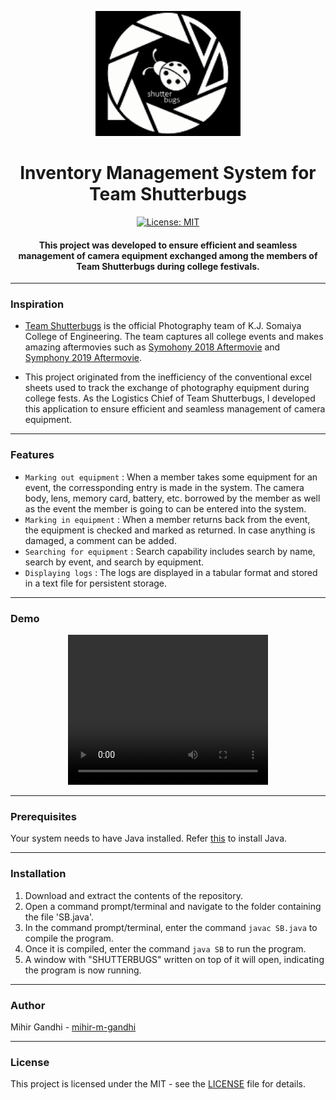 <p align="center">
  <a href="" rel="noopener">
 <img height=200px src="./logo.png" alt="Shutterbugs-logo"></a>
</p>

<h1 align="center">Inventory Management System for Team Shutterbugs</h1>

<div align="center">

[![License: MIT](https://img.shields.io/badge/License-MIT-yellow.svg)](https://opensource.org/licenses/MIT)

<h4> This project was developed to ensure efficient and seamless management of camera equipment exchanged among the members of <strong>Team Shutterbugs</strong> during college festivals. </h4>

</div>

-----------------------------------------
### Inspiration

* [Team Shutterbugs](https://www.facebook.com/KJSCEShutterBugs/) is the official Photography team of K.J. Somaiya College of Engineering. The team captures all college events and makes amazing aftermovies such as [Symohony 2018 Aftermovie](https://youtu.be/aDejbo4q3ew) and [Symphony 2019 Aftermovie](https://youtu.be/6NB35IHme8o).

* This project originated from the inefficiency of the conventional excel sheets used to track the exchange of photography equipment during college fests. As the Logistics Chief of Team Shutterbugs, I developed this application to ensure efficient and seamless management of camera equipment.

------------------------------------------
### Features

- `Marking out equipment` : When a member takes some equipment for an event, the corressponding entry is made in the system. The camera body, lens, memory card, battery, etc. borrowed by the member as well as the event the member is going to can be entered into the system. 
- `Marking in equipment` : When a member returns back from the event, the equipment is checked and marked as returned. In case anything is damaged, a comment can be added.
- `Searching for equipment` : Search capability includes search by name, search by event, and search by equipment.
- `Displaying logs` : The logs are displayed in a tabular format and stored in a text file for persistent storage. 

------------------------------------------
### Demo
<p align="center">
   <video width="320" height="240" controls>
    <source src="./Demo.mp4" type="video/mp4">
  Your browser does not support the video tag.
  </video>
</p>



------------------------------------------
### Prerequisites
Your system needs to have Java installed. Refer [this](https://www.javatpoint.com/javafx-how-to-install-java) to install Java. 

------------------------------------------
### Installation

1. Download and extract the contents of the repository. 
2. Open a command prompt/terminal and navigate to the folder containing the file 'SB.java'.
3. In the command prompt/terminal, enter the command ```javac SB.java``` to compile the program.
4. Once it is compiled, enter the command ```java SB``` to run the program.
5. A window with "SHUTTERBUGS" written on top of it will open, indicating the program is now running.

------------------------------------------
### Author
Mihir Gandhi - [mihir-m-gandhi](https://github.com/mihir-m-gandhi)

------------------------------------------
### License
This project is licensed under the MIT - see the [LICENSE](./LICENSE) file for details.


